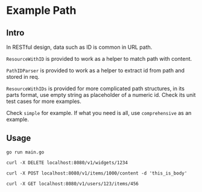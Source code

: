 # Example Path

## Intro

In RESTful design, data such as ID is common in URL path.

`ResourceWithID` is provided to work as a helper to match path with content.

`PathIDParser` is provided to work as a helper to extract id from path and stored in req.

`ResourceWithIDs` is provided for more complicated path structures, in its parts format,
use empty string as placeholder of a numeric id. Check its unit test cases for more examples.

Check `simple` for example. If what you need is all, use `comprehensive` as an example.

## Usage

```shell
go run main.go
```

```shell
curl -X DELETE localhost:8080/v1/widgets/1234
```

```shell
curl -X POST localhost:8080/v1/items/1000/content -d 'this_is_body'
```

```shell
curl -X GET localhost:8080/v1/users/123/items/456
```